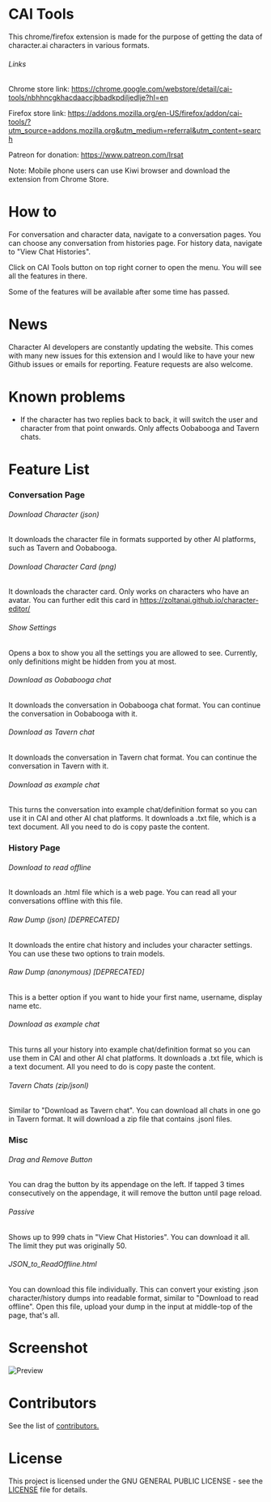 # CAI Tools
This chrome/firefox extension is made for the purpose of getting the data of character.ai characters in various formats.

###### Links
Chrome store link: https://chrome.google.com/webstore/detail/cai-tools/nbhhncgkhacdaaccjbbadkpdiljedlje?hl=en

Firefox store link: https://addons.mozilla.org/en-US/firefox/addon/cai-tools/?utm_source=addons.mozilla.org&utm_medium=referral&utm_content=search

Patreon for donation: https://www.patreon.com/Irsat

Note: Mobile phone users can use Kiwi browser and download the extension from Chrome Store.

# How to
For conversation and character data, navigate to a conversation pages. You can choose any conversation from histories page.
For history data, navigate to "View Chat Histories".

Click on CAI Tools button on top right corner to open the menu. You will see all the features in there.

Some of the features will be available after some time has passed.
# News
Character AI developers are constantly updating the website. This comes with many new issues for this extension and I would like to have your new Github issues or emails for reporting. Feature requests are also welcome.

# Known problems
- If the character has two replies back to back, it will switch the user and character from that point onwards. Only affects Oobabooga and Tavern chats.

# Feature List
### Conversation Page
###### Download Character (json)
It downloads the character file in formats supported by other AI platforms, such as Tavern and Oobabooga.
###### Download Character Card (png)
It downloads the character card. Only works on characters who have an avatar. You can further edit this card in https://zoltanai.github.io/character-editor/
###### Show Settings
Opens a box to show you all the settings you are allowed to see. Currently, only definitions might be hidden from you at most.
###### Download as Oobabooga chat
It downloads the conversation in Oobabooga chat format. You can continue the conversation in Oobabooga with it.
###### Download as Tavern chat
It downloads the conversation in Tavern chat format. You can continue the conversation in Tavern with it.
###### Download as example chat
This turns the conversation into example chat/definition format so you can use it in CAI and other AI chat platforms. It downloads a .txt file, which is a text document. All you need to do is copy paste the content.

### History Page
###### Download to read offline
It downloads an .html file which is a web page. You can read all your conversations offline with this file.
###### Raw Dump (json) [DEPRECATED]
It downloads the entire chat history and includes your character settings. You can use these two options to train models.
###### Raw Dump (anonymous) [DEPRECATED]
This is a better option if you want to hide your first name, username, display name etc.
###### Download as example chat
This turns all your history into example chat/definition format so you can use them in CAI and other AI chat platforms. It downloads a .txt file, which is a text document. All you need to do is copy paste the content.

###### Tavern Chats (zip/jsonl)
Similar to "Download as Tavern chat". You can download all chats in one go in Tavern format. It will download a zip file that contains .jsonl files.

### Misc
###### Drag and Remove Button
You can drag the button by its appendage on the left. If tapped 3 times consecutively on the appendage, it will remove the button until page reload.
###### Passive
Shows up to 999 chats in "View Chat Histories". You can download it all. The limit they put was originally 50.
###### JSON_to_ReadOffline.html
You can download this file individually. This can convert your existing .json character/history dumps into readable format, similar to "Download to read offline". Open this file, upload your dump in the input at middle-top of the page, that's all.

# Screenshot
![Preview](https://github.com/irsat000/CAI-Tools/assets/38238671/ff724f87-abb1-4d47-86a8-409d13cdea67)

# Contributors
See the list of [contributors.](AUTHORS)

# License
This project is licensed under the GNU GENERAL PUBLIC LICENSE - see the [LICENSE](LICENSE) file for details.
